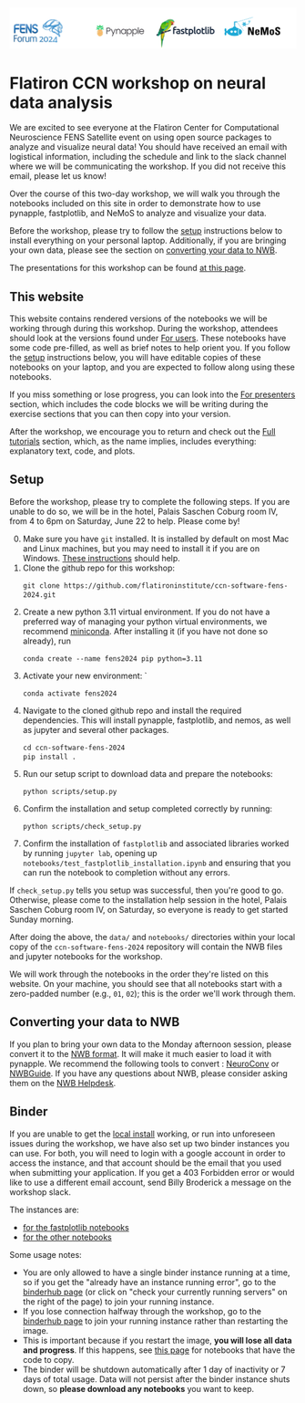 ![image](assets/banner.jpg)

# Flatiron CCN workshop on neural data analysis

We are excited to see everyone at the Flatiron Center for Computational Neuroscience FENS Satellite event on using open source packages to analyze and visualize neural data! You should have received an email with logistical information, including the schedule and link to the slack channel where we will be communicating the workshop. If you did not receive this email, please let us know!

Over the course of this two-day workshop, we will walk you through the notebooks included on this site in order to demonstrate how to use pynapple, fastplotlib, and NeMoS to analyze and visualize your data.

Before the workshop, please try to follow the [setup](#setup) instructions below to install everything on your personal laptop. Additionally, if you are bringing your own data, please see the section on [converting your data to NWB](#converting-your-data-to-nwb).

The presentations for this workshop can be found [at this page](https://neurorse.flatironinstitute.org/workshops/fens-2024).

## This website

This website contains rendered versions of the notebooks we will be working through during this workshop. During the workshop, attendees should look at the versions found under [For users](generated/for_users). These notebooks have some code pre-filled, as well as brief notes to help orient you. If you follow the [setup](#setup) instructions below, you will have editable copies of these notebooks on your laptop, and you are expected to follow along using these notebooks.

If you miss something or lose progress, you can look into the [For presenters](generated/just_code) section, which includes the code blocks we will be writing during the exercise sections that you can then copy into your version.

After the workshop, we encourage you to return and check out the [Full tutorials](generated/gallery) section, which, as the name implies, includes everything: explanatory text, code, and plots.

## Setup

Before the workshop, please try to complete the following steps. If you are unable to do so, we will be in the hotel, Palais Saschen Coburg room IV, from 4 to 6pm on Saturday, June 22 to help. Please come by!

0. Make sure you have `git` installed. It is installed by default on most Mac and Linux machines, but you may need to install it if you are on Windows. [These instructions](https://github.com/git-guides/install-git) should help.
1. Clone the github repo for this workshop:
   ```shell
   git clone https://github.com/flatironinstitute/ccn-software-fens-2024.git
   ```
2. Create a new python 3.11 virtual environment. If you do not have a preferred way of managing your python virtual environments, we recommend [miniconda](https://docs.anaconda.com/free/miniconda/). After installing it (if you have not done so already), run 
    ```shell
    conda create --name fens2024 pip python=3.11
    ```
3. Activate your new environment: `
    ```shell
    conda activate fens2024
    ```
4. Navigate to the cloned github repo and install the required dependencies. This will install pynapple, fastplotlib, and nemos, as well as jupyter and several other packages.
    ```shell
    cd ccn-software-fens-2024
    pip install .
    ```
5. Run our setup script to download data and prepare the notebooks:
    ```shell
    python scripts/setup.py
    ```
6. Confirm the installation and setup completed correctly by running:
    ```shell
    python scripts/check_setup.py
    ```
7. Confirm the installation of `fastplotlib` and associated libraries worked by running `jupyter lab`, opening up `notebooks/test_fastplotlib_installation.ipynb` and ensuring that you can run the notebook to completion without any errors.

If `check_setup.py` tells you setup was successful, then you're good to go. Otherwise, please come to the installation help session in the hotel, Palais Saschen Coburg room IV, on Saturday, so everyone is ready to get started Sunday morning.

After doing the above, the `data/` and `notebooks/` directories within your local copy of the `ccn-software-fens-2024` repository will contain the NWB files and jupyter notebooks for the workshop.

We will work through the notebooks in the order they're listed on this website. On your machine, you should see that all notebooks start with a zero-padded number (e.g., `01`, `02`); this is the order we'll work through them.

## Converting your data to NWB

If you plan to bring your own data to the Monday afternoon session, please convert it to the [NWB format](https://pynwb.readthedocs.io/). It will make it much easier to load it with pynapple. We recommend the following tools to convert : [NeuroConv](https://neuroconv.readthedocs.io/en/main/) or [NWBGuide](https://nwb-guide.readthedocs.io/en/latest/). If you have any questions about NWB, please consider asking them on the [NWB Helpdesk](https://github.com/NeurodataWithoutBorders/helpdesk/discussions).

## Binder

If you are unable to get the [local install](#setup) working, or run into unforeseen issues during the workshop, we have also set up two binder instances you can use. For both, you will need to login with a google account in order to access the instance, and that account should be the email that you used when submitting your application. If you get a 403 Forbidden error or would like to use a different email account, send Billy Broderick a message on the workshop slack.

The instances are:
- [for the fastplotlib notebooks](https://binder.flatironinstitute.org/~kkolar/fpl)
- [for the other notebooks](https://binder.flatironinstitute.org/~wbroderick/fens2024)

Some usage notes:

- You are only allowed to have a single binder instance running at a time, so if you get the "already have an instance running error", go to the [binderhub page](https://binder.flatironinstitute.org/hub/hub/home) (or click on "check your currently running servers" on the right of the page) to join your running instance.
- If you lose connection halfway through the workshop, go to the [binderhub page](https://binder.flatironinstitute.org/hub/hub/home) to join your running instance rather than restarting the image.
- This is important because if you restart the image, **you will lose all data and progress**. If this happens, see [this page](https://flatironinstitute.github.io/ccn-software-fens-2024/generated/just_code/) for notebooks that have the code to copy.
- The binder will be shutdown automatically after 1 day of inactivity or 7 days of total usage. Data will not persist after the binder instance shuts down, so **please download any notebooks** you want to keep.
